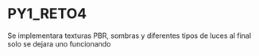 # PY1_RETO4
Se implementara texturas PBR, sombras y diferentes tipos de luces al final solo se dejara uno funcionando 
